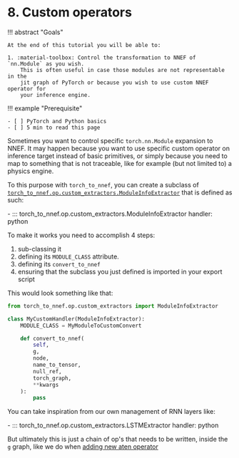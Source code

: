 # 8. Custom operators

!!! abstract "Goals"

    At the end of this tutorial you will be able to:

    1. :material-toolbox: Control the transformation to NNEF of `nn.Module` as you wish.
        This is often useful in case those modules are not representable in the
        jit graph of PyTorch or because you wish to use custom NNEF operator for
        your inference engine.

!!! example "Prerequisite"

    - [ ] PyTorch and Python basics
    - [ ] 5 min to read this page

Sometimes you want to control specific `torch.nn.Module` expansion to NNEF.
It may happen because you want to use specific custom operator on inference target instead of
basic primitives, or simply because you need to map to something that is not traceable,
like for example (but not limited to) a physics engine.

To this purpose with `torch_to_nnef`, you can create a subclass of [`torch_to_nnef.op.custom_extractors.ModuleInfoExtractor`](/reference/torch_to_nnef/op/custom_extractors/base/)
that is defined as such:

<div class="grid cards" markdown>
- ::: torch_to_nnef.op.custom_extractors.ModuleInfoExtractor
    handler: python
</div>

To make it works you need to accomplish 4 steps:

1. sub-classing it
2. defining its `MODULE_CLASS` attribute.
3. defining its `convert_to_nnef`
4. ensuring that the subclass you just defined is imported in your export script

This would look something like that:

```python
from torch_to_nnef.op.custom_extractors import ModuleInfoExtractor

class MyCustomHandler(ModuleInfoExtractor):
    MODULE_CLASS = MyModuleToCustomConvert

    def convert_to_nnef(
        self,
        g,
        node,
        name_to_tensor,
        null_ref,
        torch_graph,
        **kwargs
    ):
        pass
```

You can take inspiration from our own management of RNN layers like:
<div class="grid cards" markdown>
- ::: torch_to_nnef.op.custom_extractors.LSTMExtractor
    handler: python
</div>

But ultimately this is just a chain of op's that needs to be written,
inside the `g` graph, like we do when [adding new aten operator](/contributing/add_new_aten_op)
